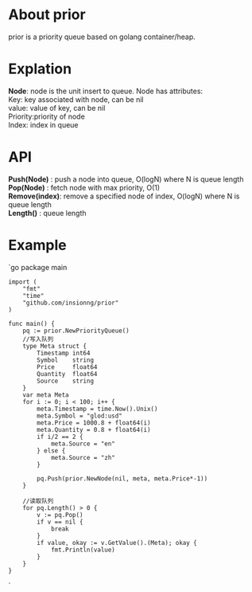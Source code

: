 # About prior

prior is a priority queue based on golang container/heap.

# Explation

**Node**: node is the unit insert to queue. Node has attributes:  
    Key:      key associated with node, can be nil  
    value:    value of key, can be nil  
    Priority:priority of node  
    Index:    index in queue  

# API

**Push(Node)**   : push a node into queue, O(logN) where N is queue length  
**Pop(Node)**    : fetch node with max priority, O(1)  
**Remove(index)**: remove a specified node of index, O(logN) where N is queue length  
**Length()**     : queue length  

# Example

`go
    package main

    import (
        "fmt"
        "time"
        "github.com/insionng/prior"
    )

    func main() {
        pq := prior.NewPriorityQueue()
        //写入队列
        type Meta struct {
            Timestamp int64
            Symbol    string
            Price     float64
            Quantity  float64
            Source    string
        }
        var meta Meta
        for i := 0; i < 100; i++ {
            meta.Timestamp = time.Now().Unix()
            meta.Symbol = "glod:usd"
            meta.Price = 1000.8 + float64(i)
            meta.Quantity = 0.8 + float64(i)
            if i/2 == 2 {
                meta.Source = "en"
            } else {
                meta.Source = "zh"
            }

            pq.Push(prior.NewNode(nil, meta, meta.Price*-1))
        }

        //读取队列
        for pq.Length() > 0 {
            v := pq.Pop()
            if v == nil {
                break
            }
            if value, okay := v.GetValue().(Meta); okay {
                fmt.Println(value)
            }
        }
    }
`